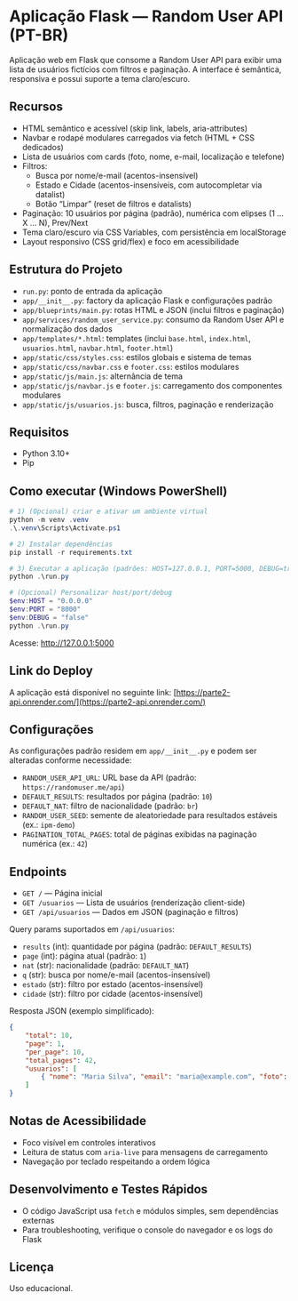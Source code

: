# Aplicação Flask — Random User API (PT-BR)

Aplicação web em Flask que consome a Random User API para exibir uma lista de usuários fictícios com filtros e paginação. A interface é semântica, responsiva e possui suporte a tema claro/escuro.

## Recursos

- HTML semântico e acessível (skip link, labels, aria-attributes)
- Navbar e rodapé modulares carregados via fetch (HTML + CSS dedicados)
- Lista de usuários com cards (foto, nome, e-mail, localização e telefone)
- Filtros:
	- Busca por nome/e-mail (acentos-insensível)
	- Estado e Cidade (acentos-insensíveis, com autocompletar via datalist)
	- Botão “Limpar” (reset de filtros e datalists)
- Paginação: 10 usuários por página (padrão), numérica com elipses (1 … X … N), Prev/Next
- Tema claro/escuro via CSS Variables, com persistência em localStorage
- Layout responsivo (CSS grid/flex) e foco em acessibilidade

## Estrutura do Projeto

- `run.py`: ponto de entrada da aplicação
- `app/__init__.py`: factory da aplicação Flask e configurações padrão
- `app/blueprints/main.py`: rotas HTML e JSON (inclui filtros e paginação)
- `app/services/random_user_service.py`: consumo da Random User API e normalização dos dados
- `app/templates/*.html`: templates (inclui `base.html`, `index.html`, `usuarios.html`, `navbar.html`, `footer.html`)
- `app/static/css/styles.css`: estilos globais e sistema de temas
- `app/static/css/navbar.css` e `footer.css`: estilos modulares
- `app/static/js/main.js`: alternância de tema
- `app/static/js/navbar.js` e `footer.js`: carregamento dos componentes modulares
- `app/static/js/usuarios.js`: busca, filtros, paginação e renderização

## Requisitos

- Python 3.10+
- Pip

## Como executar (Windows PowerShell)

```powershell
# 1) (Opcional) criar e ativar um ambiente virtual
python -m venv .venv
.\.venv\Scripts\Activate.ps1

# 2) Instalar dependências
pip install -r requirements.txt

# 3) Executar a aplicação (padrões: HOST=127.0.0.1, PORT=5000, DEBUG=true)
python .\run.py

# (Opcional) Personalizar host/port/debug
$env:HOST = "0.0.0.0"
$env:PORT = "8000"
$env:DEBUG = "false"
python .\run.py
```

Acesse: http://127.0.0.1:5000

## Link do Deploy

A aplicação está disponível no seguinte link: [https://parte2-api.onrender.com/](https://parte2-api.onrender.com/)

## Configurações

As configurações padrão residem em `app/__init__.py` e podem ser alteradas conforme necessidade:

- `RANDOM_USER_API_URL`: URL base da API (padrão: `https://randomuser.me/api`)
- `DEFAULT_RESULTS`: resultados por página (padrão: `10`)
- `DEFAULT_NAT`: filtro de nacionalidade (padrão: `br`)
- `RANDOM_USER_SEED`: semente de aleatoriedade para resultados estáveis (ex.: `ipm-demo`)
- `PAGINATION_TOTAL_PAGES`: total de páginas exibidas na paginação numérica (ex.: `42`)

## Endpoints

- `GET /` — Página inicial
- `GET /usuarios` — Lista de usuários (renderização client-side)
- `GET /api/usuarios` — Dados em JSON (paginação e filtros)

Query params suportados em `/api/usuarios`:

- `results` (int): quantidade por página (padrão: `DEFAULT_RESULTS`)
- `page` (int): página atual (padrão: `1`)
- `nat` (str): nacionalidade (padrão: `DEFAULT_NAT`)
- `q` (str): busca por nome/e-mail (acentos-insensível)
- `estado` (str): filtro por estado (acentos-insensível)
- `cidade` (str): filtro por cidade (acentos-insensível)

Resposta JSON (exemplo simplificado):

```json
{
	"total": 10,
	"page": 1,
	"per_page": 10,
	"total_pages": 42,
	"usuarios": [
		{ "nome": "Maria Silva", "email": "maria@example.com", "foto": "...", "cidade": "São Paulo", "estado": "São Paulo", "pais": "Brazil", "telefone": "+55 ..." }
	]
}
```

## Notas de Acessibilidade

- Foco visível em controles interativos
- Leitura de status com `aria-live` para mensagens de carregamento
- Navegação por teclado respeitando a ordem lógica

## Desenvolvimento e Testes Rápidos

- O código JavaScript usa `fetch` e módulos simples, sem dependências externas
- Para troubleshooting, verifique o console do navegador e os logs do Flask

## Licença

Uso educacional.